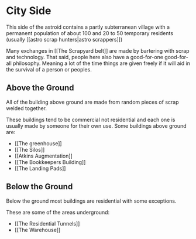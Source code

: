 # City Side

This side of the astroid contains a partly subterranean village with a permanent population of about 100 and 20 to 50 temporary residents (usually [[astro scrap hunters|astro scrappers]])

Many exchanges in [[The Scrapyard belt]] are made by bartering with scrap and technology. That said, people here also have a good-for-one good-for-all philosophy. Meaning a lot of the time things are given freely if it will aid in the survival of a person or peoples.

## Above the Ground

All of the building above ground are made from random pieces of scrap welded together.

These buildings tend to be commercial not residential and each one is usually made by someone for their own use. Some buildings above ground are:

- [[The greenhouse]]
- [[The Silos]]
- [[Atkins Augmentation]]
- [[The Bookkeepers Building]]
- [[The Landing Pads]]

## Below the Ground

Below the ground most buildings are residential with some exceptions.

These are some of the areas underground:

- [[The Residential Tunnels]]
- [[The Warehouse]]
